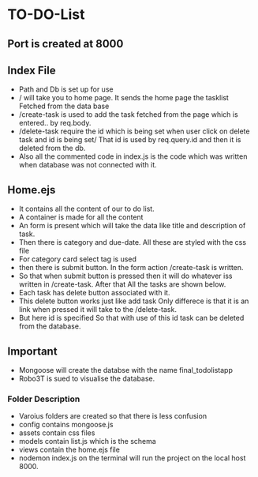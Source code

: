 # TO-DO-List 
 ## Port is created at 8000
## Index File
- Path and Db is set up for use
- / will take you to home page. It sends the home page the tasklist Fetched from the data base
- /create-task is used to add the task fetched from the page which is entered.. by req.body.
- /delete-task require the id which is being set when user click on delete task and id is being set/ That id is used by req.query.id and then it is deleted from the db.
- Also all the commented code in index.js is the code which was written when database was not connected with it.
## Home.ejs
- It contains all the content of our to do list.
- A container is made for all the content
- An form is present which will take the data like title and description of task.
- Then there is category and due-date. All these are styled with the css file
- For category card select tag is used
- then there is submit button. In the form action /create-task is written.
- So that when submit button is pressed then it will do whatever iss written in /create-task.
After that All the tasks are shown below.
- Each task has delete button associated with it.
- This delete button works just like add task
Only differece is that it is an link when pressed it will take to the /delete-task.
- But here id is specified So that with use of this id task can be deleted from the database.

## Important
- Mongoose will create the databse with the name final_todolistapp
- Robo3T is sued to visualise the database.
### Folder Description
- Varoius folders are created so that there is less confusion
- config contains mongoose.js
- assets contain css files
- models contain list.js which is the schema
- views contain the home.ejs file
- nodemon index.js on the terminal will run the project on the local host 8000.